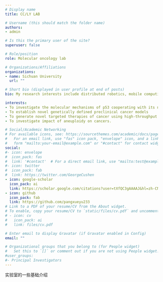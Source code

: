 ```yaml
---
# Display name
title: CC/LY LAB

# Username (this should match the folder name)
authors:
- admin

# Is this the primary user of the site?
superuser: false

# Role/position
role: Molecular oncology lab

# Organizations/Affiliations
organizations:
- name: Sichuan University
  url: ""

# Short bio (displayed in user profile at end of posts)
bio: My research interests include distributed robotics, mobile computing and programmable matter.

interests:
- To investigate the molecular mechanisms of p53 cooperating with its neighbor genes in cancer
- To establish novel genetically defined preclinical cancer models 
- To generate novel targeted therapies of cancer using high-throughput RNAi and CRISPR pooled library screening technologies with these cancer models
- To investigate impact of aneuploidy on cancers.

# Social/Academic Networking
# For available icons, see: https://sourcethemes.com/academic/docs/page-builder/#icons
#   For an email link, use "fas" icon pack, "envelope" icon, and a link in the
#   form "mailto:your-email@example.com" or "#contact" for contact widget.
social:
#- icon: envelope
#  icon_pack: fas
#  link: '#contact'  # For a direct email link, use "mailto:test@example.org".
#- icon: twitter
#  icon_pack: fab
#  link: https://twitter.com/GeorgeCushen
- icon: google-scholar
  icon_pack: ai
  link: https://scholar.google.com/citations?user=tXfQC3gAAAAJ&hl=zh-CN
- icon: github
  icon_pack: fab
  link: https://github.com/pangxueyu233
# Link to a PDF of your resume/CV from the About widget.
# To enable, copy your resume/CV to `static/files/cv.pdf` and uncomment the lines below.
# - icon: cv
#   icon_pack: ai
#   link: files/cv.pdf

# Enter email to display Gravatar (if Gravatar enabled in Config)
email: ""

# Organizational groups that you belong to (for People widget)
#   Set this to `[]` or comment out if you are not using People widget.
#user_groups:
#- Principal Investigators
---
```


实验室的一些基础介绍







